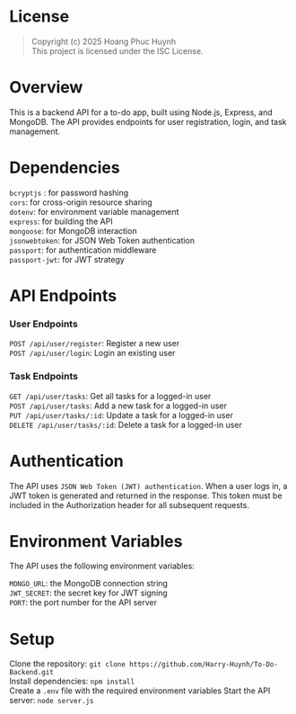 # License

> Copyright (c) 2025 Hoang Phuc Huynh  
> This project is licensed under the ISC License.

# Overview

This is a backend API for a to-do app, built using Node.js, Express, and MongoDB. The API provides endpoints for user registration, login, and task management.

# Dependencies

`bcryptjs` : for password hashing  
`cors`: for cross-origin resource sharing  
`dotenv`: for environment variable management  
`express`: for building the API  
`mongoose`: for MongoDB interaction      
`jsonwebtoken`: for JSON Web Token authentication  
`passport`: for authentication middleware  
`passport-jwt`: for JWT strategy

# API Endpoints

### User Endpoints

`POST /api/user/register`: Register a new user  
`POST /api/user/login`: Login an existing user

### Task Endpoints

`GET /api/user/tasks`: Get all tasks for a logged-in user  
`POST /api/user/tasks`: Add a new task for a logged-in user  
`PUT /api/user/tasks/:id`: Update a task for a logged-in user  
`DELETE /api/user/tasks/:id`: Delete a task for a logged-in user

# Authentication

The API uses `JSON Web Token (JWT) authentication`. When a user logs in, a JWT token is generated and returned in the response. This token must be included in the Authorization header for all subsequent requests.

# Environment Variables

The API uses the following environment variables:

`MONGO_URL`: the MongoDB connection string  
`JWT_SECRET`: the secret key for JWT signing  
`PORT`: the port number for the API server

# Setup

Clone the repository: `git clone https://github.com/Harry-Huynh/To-Do-Backend.git`  
Install dependencies: `npm install`  
Create a `.env` file with the required environment variables
Start the API server: `node server.js`
